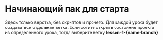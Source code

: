 # Начинающий пак для старта

Здесь только верстка, без скриптов и прочего. Для каждой урока будет создаваться отдельная ветка. Если хотите открыть состояние проекта из определенного урока, тогда выберите ветку **lesson-1-{name-branch}**

